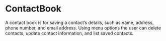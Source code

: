 # ContactBook
A contact book is for saving a contact’s details, such as name, address, phone number, and email address. Using menu options the user can delete contacts, update contact information, and list saved contacts.
